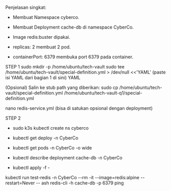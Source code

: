 Penjelasan singkat:

- Membuat Namespace cyberco.

- Membuat Deployment cache-db di namespace CyberCo.

- Image redis:buster dipakai.

- replicas: 2 membuat 2 pod.

- containerPort: 6379 membuka port 6379 pada container.

STEP 1 
sudo mkdir -p /home/ubuntu/tech-vault
sudo tee /home/ubuntu/tech-vault/special-definition.yml > /dev/null <<'YAML'
(paste isi YAML dari bagian 1 di sini)
YAML

(Opsional) Salin ke stub path yang diberikan:
sudo cp /home/ubuntu/tech-vault/special-definition.yml /home/ubuntu/tech-vault-q1/special-definition.yml

nano redis-service.yml (bisa di satukan opsional dengan deployment)


STEP 2 
- sudo k3s kubectl create ns cyberco

- kubectl get deploy -n CyberCo
- kubectl get pods -n CyberCo -o wide
- kubectl describe deployment cache-db -n CyberCo 
- kubectl apply -f -

kubectl run test-redis -n CyberCo --rm -it --image=redis:alpine --restart=Never -- ash
redis-cli -h cache-db -p 6379 ping

